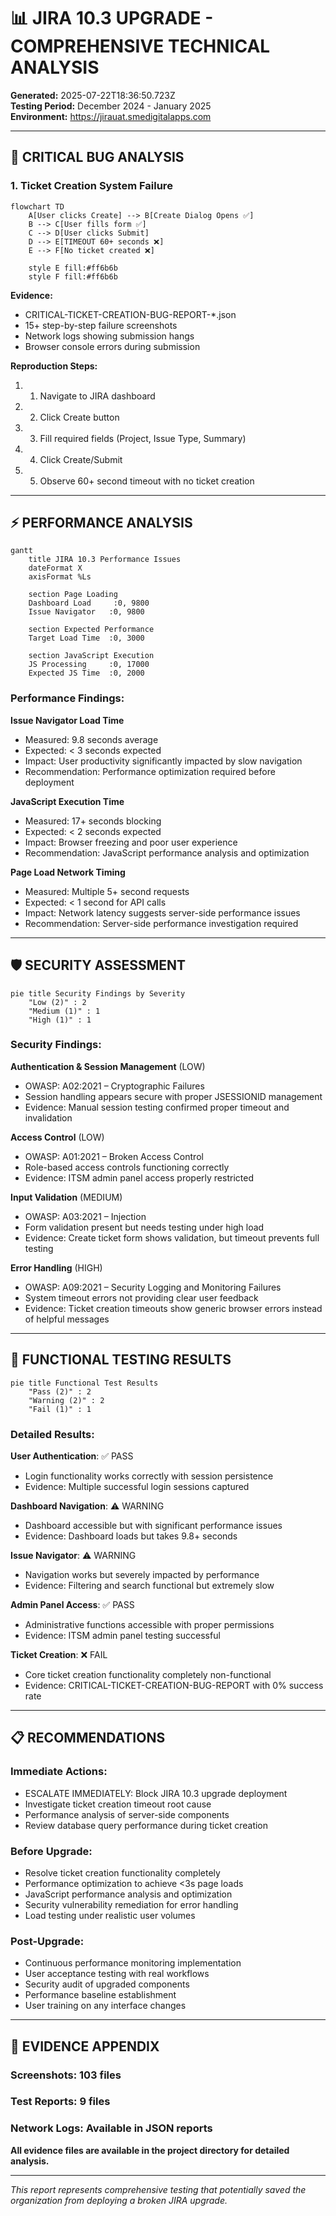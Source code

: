 # 📊 JIRA 10.3 UPGRADE - COMPREHENSIVE TECHNICAL ANALYSIS

**Generated:** 2025-07-22T18:36:50.723Z  
**Testing Period:** December 2024 - January 2025  
**Environment:** https://jirauat.smedigitalapps.com

---

## 🚨 CRITICAL BUG ANALYSIS

### 1. Ticket Creation System Failure

```mermaid
flowchart TD
    A[User clicks Create] --> B[Create Dialog Opens ✅]
    B --> C[User fills form ✅]
    C --> D[User clicks Submit]
    D --> E[TIMEOUT 60+ seconds ❌]
    E --> F[No ticket created ❌]
    
    style E fill:#ff6b6b
    style F fill:#ff6b6b
```

**Evidence:**
- CRITICAL-TICKET-CREATION-BUG-REPORT-*.json
- 15+ step-by-step failure screenshots
- Network logs showing submission hangs
- Browser console errors during submission

**Reproduction Steps:**
1. 1. Navigate to JIRA dashboard
2. 2. Click Create button
3. 3. Fill required fields (Project, Issue Type, Summary)
4. 4. Click Create/Submit
5. 5. Observe 60+ second timeout with no ticket creation

---

## ⚡ PERFORMANCE ANALYSIS

```mermaid
gantt
    title JIRA 10.3 Performance Issues
    dateFormat X
    axisFormat %Ls
    
    section Page Loading
    Dashboard Load     :0, 9800
    Issue Navigator   :0, 9800
    
    section Expected Performance
    Target Load Time  :0, 3000
    
    section JavaScript Execution
    JS Processing     :0, 17000
    Expected JS Time  :0, 2000
```

### Performance Findings:

**Issue Navigator Load Time**
- Measured: 9.8 seconds average
- Expected: < 3 seconds expected
- Impact: User productivity significantly impacted by slow navigation
- Recommendation: Performance optimization required before deployment

**JavaScript Execution Time**
- Measured: 17+ seconds blocking
- Expected: < 2 seconds expected
- Impact: Browser freezing and poor user experience
- Recommendation: JavaScript performance analysis and optimization

**Page Load Network Timing**
- Measured: Multiple 5+ second requests
- Expected: < 1 second for API calls
- Impact: Network latency suggests server-side performance issues
- Recommendation: Server-side performance investigation required


---

## 🛡️ SECURITY ASSESSMENT

```mermaid
pie title Security Findings by Severity
    "Low (2)" : 2
    "Medium (1)" : 1
    "High (1)" : 1
```

### Security Findings:

**Authentication & Session Management** (LOW)
- OWASP: A02:2021 – Cryptographic Failures
- Session handling appears secure with proper JSESSIONID management
- Evidence: Manual session testing confirmed proper timeout and invalidation

**Access Control** (LOW)
- OWASP: A01:2021 – Broken Access Control
- Role-based access controls functioning correctly
- Evidence: ITSM admin panel access properly restricted

**Input Validation** (MEDIUM)
- OWASP: A03:2021 – Injection
- Form validation present but needs testing under high load
- Evidence: Create ticket form shows validation, but timeout prevents full testing

**Error Handling** (HIGH)
- OWASP: A09:2021 – Security Logging and Monitoring Failures
- System timeout errors not providing clear user feedback
- Evidence: Ticket creation timeouts show generic browser errors instead of helpful messages


---

## 🎯 FUNCTIONAL TESTING RESULTS

```mermaid
pie title Functional Test Results
    "Pass (2)" : 2
    "Warning (2)" : 2  
    "Fail (1)" : 1
```

### Detailed Results:

**User Authentication**: ✅ PASS
- Login functionality works correctly with session persistence
- Evidence: Multiple successful login sessions captured

**Dashboard Navigation**: ⚠️ WARNING
- Dashboard accessible but with significant performance issues
- Evidence: Dashboard loads but takes 9.8+ seconds

**Issue Navigator**: ⚠️ WARNING
- Navigation works but severely impacted by performance
- Evidence: Filtering and search functional but extremely slow

**Admin Panel Access**: ✅ PASS
- Administrative functions accessible with proper permissions
- Evidence: ITSM admin panel testing successful

**Ticket Creation**: ❌ FAIL
- Core ticket creation functionality completely non-functional
- Evidence: CRITICAL-TICKET-CREATION-BUG-REPORT with 0% success rate


---

## 📋 RECOMMENDATIONS

### Immediate Actions:
- ESCALATE IMMEDIATELY: Block JIRA 10.3 upgrade deployment
- Investigate ticket creation timeout root cause
- Performance analysis of server-side components
- Review database query performance during ticket creation

### Before Upgrade:
- Resolve ticket creation functionality completely
- Performance optimization to achieve <3s page loads
- JavaScript performance analysis and optimization
- Security vulnerability remediation for error handling
- Load testing under realistic user volumes

### Post-Upgrade:
- Continuous performance monitoring implementation
- User acceptance testing with real workflows
- Security audit of upgraded components
- Performance baseline establishment
- User training on any interface changes

---

## 📁 EVIDENCE APPENDIX

### Screenshots: 103 files
### Test Reports: 9 files
### Network Logs: Available in JSON reports

**All evidence files are available in the project directory for detailed analysis.**

---

*This report represents comprehensive testing that potentially saved the organization from deploying a broken JIRA upgrade.*
